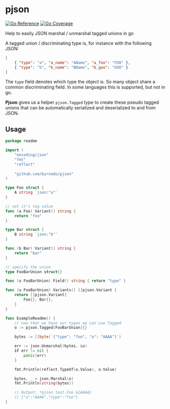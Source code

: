 # pjson

[![Go Reference](https://pkg.go.dev/badge/github.com/byrnedo/pjson.svg)](https://pkg.go.dev/github.com/byrnedo/pjson)
[![Go Coverage](https://github.com/byrnedo/pjson/wiki/coverage.svg)](https://raw.githack.com/wiki/byrnedo/pjson/coverage.html)



Help to easily JSON marshal / unmarshal tagged unions in go

A tagged union / discriminating type is, for instance with the following JSON:
```json
[
    { "type": "a", "a_name": "AName", "a_foo": "FOO" },
    { "type": "b", "b_name": "BName", "b_goo": "GOO" }
]
```

The `type` field denotes which type the object is. So many object share a common discriminating field.
In some languages this is supported, but not in go.

**Pjson** gives us a helper `pjson.Tagged` type to create these pseudo tagged unions that can be automatically serialized and deserialized to and from JSON.

## Usage

```go
package readme

import (
	"encoding/json"
	"fmt"
	"reflect"
	
	"github.com/byrnedo/pjson"
)

type Foo struct {
	A string `json:"a"`
}

// set it's tag value
func (a Foo) Variant() string {
	return "foo"
}

type Bar struct {
	B string `json:"b"`
}

func (b Bar) Variant() string {
	return "bar"
}

// specify the union
type FooBarUnion struct{}

func (u FooBarUnion) Field() string { return "type" }

func (u FooBarUnion) Variants() []pjson.Variant {
	return []pjson.Variant{
		Foo{}, Bar{},
	}
}

func ExampleReadme() {
	// now that we have our types we can use Tagged
	o := pjson.Tagged[FooBarUnion]{}

	bytes := []byte(`{"type": "foo", "a": "AAAA"}`)

	err := json.Unmarshal(bytes, &o)
	if err != nil {
		panic(err)
	}

	fmt.Println(reflect.TypeOf(o.Value), o.Value)

	bytes, _ = json.Marshal(o)
	fmt.Println(string(bytes))

	// Output: *pjson_test.Foo &{AAAA}
	// {"a":"AAAA","type":"foo"}
}
```